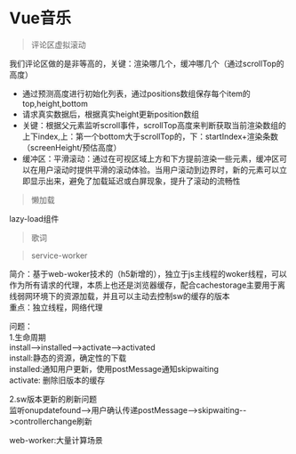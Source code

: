 # Vue音乐

> 评论区虚拟滚动

我们评论区做的是非等高的，关键：渲染哪几个，缓冲哪几个（通过scrollTop的高度）  
- 通过预测高度进行初始化列表，通过positions数组保存每个item的top,height,bottom  
- 请求真实数据后，根据真实height更新position数组  
- 关键：根据父元素监听scroll事件，scrollTop高度来判断获取当前渲染数组的上下index,上：第一个bottom大于scrollTop的，下：startIndex+渲染条数（screenHeight/预估高度）  
- 缓冲区：平滑滚动：通过在可视区域上方和下方提前渲染一些元素，缓冲区可以在用户滚动时提供平滑的滚动体验。当用户滚动到边界时，新的元素可以立即显示出来，避免了加载延迟或白屏现象，提升了滚动的流畅性  


> 懒加载

lazy-load组件

> 歌词

> service-worker

简介：基于web-woker技术的（h5新增的），独立于js主线程的woker线程，可以作为所有请求的代理，本质上也还是浏览器缓存，配合cachestorage主要用于离线弱网环境下的资源加载，并且可以主动去控制sw的缓存的版本   
重点：独立线程，网络代理  

问题：  
1.生命周期  
install-->installed-->activate-->activated  
install:静态的资源，确定性的下载  
installed:通知用户更新，使用postMessage通知skipwaiting  
activate: 删除旧版本的缓存  

2.sw版本更新的刷新问题  
监听onupdatefound-->用户确认传递postMessage-->skipwaiting-->controllerchange刷新

web-worker:大量计算场景  
